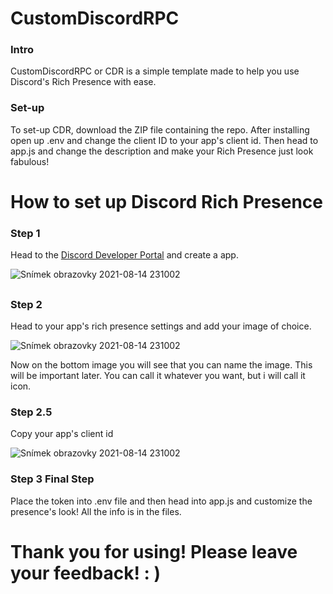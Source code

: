 # CustomDiscordRPC

### Intro

CustomDiscordRPC or CDR is a simple template made to help you use Discord's Rich Presence with ease.

### Set-up

To set-up CDR, download the ZIP file containing the repo.
After installing open up .env and change the client ID to your app's client id.
Then head to app.js and change the description and make your Rich Presence just look fabulous!


# How to set up Discord Rich Presence

### Step 1

Head to the  [Discord Developer Portal](https://discord.com/developers/applications) and create a app. 

![Snímek obrazovky 2021-08-14 231002](https://user-images.githubusercontent.com/72355018/129460126-a86a9550-319a-4a65-9e1d-e6f21e6e9acc.png)
##

### Step 2

Head to your app's rich presence settings and add your image of choice.

![Snímek obrazovky 2021-08-14 231002](https://user-images.githubusercontent.com/72355018/129460216-cf5c7762-c6e4-45b2-8df6-7804333b325b.png)

Now on the bottom image you will see that you can name the image. This will be important later. You can call it whatever you want, but i will call it icon.

### Step 2.5 

Copy your app's client id

![Snímek obrazovky 2021-08-14 231002](https://user-images.githubusercontent.com/72355018/129460282-a83f4aaa-efea-4066-bd25-623d4295c0ed.png)

### Step 3 Final Step

Place the token into .env file and then head into app.js and customize the presence's look! All the info is in the files.




# Thank you for using! Please leave your feedback! : )
